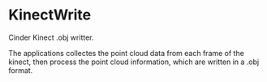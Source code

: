 # KinectWrite

Cinder Kinect .obj writter.

The applications collectes the point cloud data from each frame of the kinect, then process the point cloud information, which are written in a .obj format.
